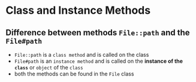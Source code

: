 # Class and Instance Methods
## Difference between methods `File::path` and the `File#path`
- `File::path` is a  `class method` and is called on the class
- `File#path` is an `instance method` and is called on the **instance of the `class`** or  `object` of the `class`
- both the methods can be found in the `File` class
